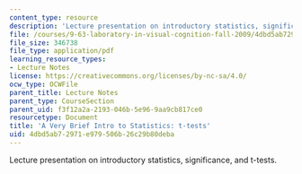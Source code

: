 ```yaml
---
content_type: resource
description: 'Lecture presentation on introductory statistics, significance, and t-tests. '
file: /courses/9-63-laboratory-in-visual-cognition-fall-2009/4dbd5ab72971e979506b26c29b80deba_MIT9_63F09_lec04.pdf
file_size: 346738
file_type: application/pdf
learning_resource_types:
- Lecture Notes
license: https://creativecommons.org/licenses/by-nc-sa/4.0/
ocw_type: OCWFile
parent_title: Lecture Notes
parent_type: CourseSection
parent_uid: f3f12a2a-2193-046b-5e96-9aa9cb817ce0
resourcetype: Document
title: 'A Very Brief Intro to Statistics: t-tests'
uid: 4dbd5ab7-2971-e979-506b-26c29b80deba
---
```

Lecture presentation on introductory statistics, significance, and t-tests. 